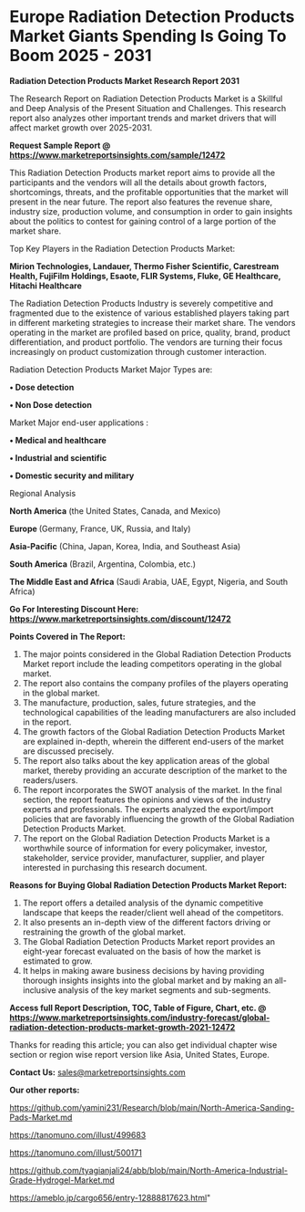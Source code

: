 # Europe Radiation Detection Products Market Giants Spending Is Going To Boom 2025 - 2031

<strong>Radiation Detection Products Market Research Report 2031</strong>

The Research Report on Radiation Detection Products Market is a Skillful and Deep Analysis of the Present Situation and Challenges. This research report also analyzes other important trends and market drivers that will affect market growth over 2025-2031.

<strong>Request Sample Report @ <a href=https://www.marketreportsinsights.com/sample/12472>https://www.marketreportsinsights.com/sample/12472</a></strong>

This Radiation Detection Products market report aims to provide all the participants and the vendors will all the details about growth factors, shortcomings, threats, and the profitable opportunities that the market will present in the near future. The report also features the revenue share, industry size, production volume, and consumption in order to gain insights about the politics to contest for gaining control of a large portion of the market share.

Top Key Players in the Radiation Detection Products Market:

<strong>Mirion Technologies, Landauer, Thermo Fisher Scientific, Carestream Health, FujiFilm Holdings, Esaote, FLIR Systems, Fluke, GE Healthcare, Hitachi Healthcare</strong>

The Radiation Detection Products Industry is severely competitive and fragmented due to the existence of various established players taking part in different marketing strategies to increase their market share. The vendors operating in the market are profiled based on price, quality, brand, product differentiation, and product portfolio. The vendors are turning their focus increasingly on product customization through customer interaction.

Radiation Detection Products Market Major Types are:

<strong>• Dose detection

• Non Dose detection</strong>

Market Major end-user applications :

<strong>• Medical and healthcare

• Industrial and scientific

• Domestic security and military</strong>

Regional Analysis

</u><strong><b>North America</b></strong> (the United States, Canada, and Mexico)

<strong><b>Europe </b></strong>(Germany, France, UK, Russia, and Italy)

<strong><b>Asia-Pacific</b></strong> (China, Japan, Korea, India, and Southeast Asia)

<strong><b>South America</b></strong> (Brazil, Argentina, Colombia, etc.)

<strong><b>The Middle East and Africa</b></strong> (Saudi Arabia, UAE, Egypt, Nigeria, and South Africa)

<strong>Go For Interesting Discount Here: <a href=https://www.marketreportsinsights.com/discount/12472>https://www.marketreportsinsights.com/discount/12472</a></strong>

<strong>Points Covered in The Report:</strong>
<ol>
  <li>The major points considered in the Global Radiation Detection Products Market report include the leading competitors operating in the global market.</li>
  <li>The report also contains the company profiles of the players operating in the global market.</li>
  <li>The manufacture, production, sales, future strategies, and the technological capabilities of the leading manufacturers are also included in the report.</li>
  <li>The growth factors of the Global Radiation Detection Products Market are explained in-depth, wherein the different end-users of the market are discussed precisely.</li>
  <li>The report also talks about the key application areas of the global market, thereby providing an accurate description of the market to the readers/users.</li>
  <li>The report incorporates the SWOT analysis of the market. In the final section, the report features the opinions and views of the industry experts and professionals. The experts analyzed the export/import policies that are favorably influencing the growth of the Global Radiation Detection Products Market.</li>
  <li>The report on the Global Radiation Detection Products Market is a worthwhile source of information for every policymaker, investor, stakeholder, service provider, manufacturer, supplier, and player interested in purchasing this research document.</li>
</ol>
<strong>Reasons for Buying Global Radiation Detection Products Market Report:</strong>

<ol>
  <li>The report offers a detailed analysis of the dynamic competitive landscape that keeps the reader/client well ahead of the competitors.</li>
  <li>It also presents an in-depth view of the different factors driving or restraining the growth of the global market.</li>
  <li>The Global Radiation Detection Products Market report provides an eight-year forecast evaluated on the basis of how the market is estimated to grow.</li>
  <li>It helps in making aware business decisions by having providing thorough insights insights into the global market and by making an all-inclusive analysis of the key market segments and sub-segments.</li>
</ol>
<strong>Access full Report Description, TOC, Table of Figure, Chart, etc. @ <a href=https://www.marketreportsinsights.com/industry-forecast/global-radiation-detection-products-market-growth-2021-12472>https://www.marketreportsinsights.com/industry-forecast/global-radiation-detection-products-market-growth-2021-12472</a></strong>


Thanks for reading this article; you can also get individual chapter wise section or region wise report version like Asia, United States, Europe.

<strong>Contact Us:</strong>
sales@marketreportsinsights.com

<strong>Our other reports:</strong>

<a href=https://github.com/yamini231/Research/blob/main/North-America-Sanding-Pads-Market.md>https://github.com/yamini231/Research/blob/main/North-America-Sanding-Pads-Market.md</a>

<a href=https://tanomuno.com/illust/499683>https://tanomuno.com/illust/499683</a>

<a href=https://tanomuno.com/illust/500171>https://tanomuno.com/illust/500171</a>

<a href=https://github.com/tyagianjali24/abb/blob/main/North-America-Industrial-Grade-Hydrogel-Market.md>https://github.com/tyagianjali24/abb/blob/main/North-America-Industrial-Grade-Hydrogel-Market.md</a>

<a href=https://ameblo.jp/cargo656/entry-12888817623.html>https://ameblo.jp/cargo656/entry-12888817623.html</a>"
